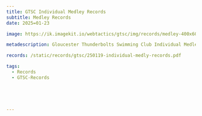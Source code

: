 ```yaml
---
title: GTSC Individual Medley Records
subtitle: Medley Records
date: 2025=01-23

image: https://ik.imagekit.io/webtactics/gtsc/img/records/medley-400x600.jpg

metadescription: Gloucester Thunderbolts Swimming Club Individual Medley Records

records: /static/records/gtsc/250119-individual-medly-records.pdf

tags:
  - Records
  - GTSC-Records





---
```





